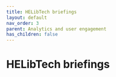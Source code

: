 ```yaml
---
title: HELibTech briefings
layout: default
nav_order: 3
parent: Analytics and user engagement
has_children: false
---
```


# HELibTech briefings
